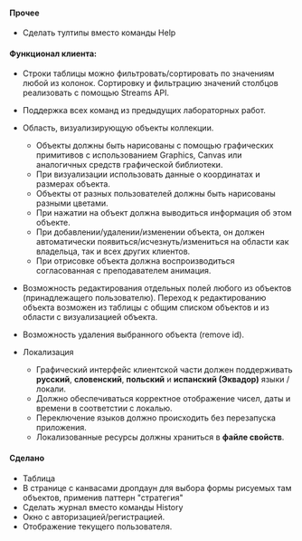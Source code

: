 #### Прочее
- Сделать тултипы вместо команды Help

#### Функционал клиента:
- Строки таблицы можно фильтровать/сортировать по значениям любой из колонок. 
Сортировку и фильтрацию значений столбцов реализовать с помощью Streams API.
    
- Поддержка всех команд из предыдущих лабораторных работ.

- Область, визуализирующую объекты коллекции.
    - Объекты должны быть нарисованы с помощью графических примитивов с использованием Graphics, 
    Canvas или аналогичных средств графической библиотеки.
    - При визуализации использовать данные о координатах и размерах объекта.
    - Объекты от разных пользователей должны быть нарисованы разными цветами.
    - При нажатии на объект должна выводиться информация об этом объекте.
    - При добавлении/удалении/изменении объекта, он должен автоматически появиться/исчезнуть/измениться 
    на области как владельца, так и всех других клиентов. 
    - При отрисовке объекта должна воспроизводиться согласованная с преподавателем анимация.
    
- Возможность редактирования отдельных полей любого из объектов (принадлежащего пользователю). 
Переход к редактированию объекта возможен из таблицы с общим списком объектов и из области с визуализацией объекта.

- Возможность удаления выбранного объекта (remove id).

- Локализация
    - Графический интерфейс клиентской части должен поддерживать __русский__, 
      __словенский__, __польский__ и __испанский (Эквадор)__ языки / локали.
    - Должно обеспечиваться корректное отображение чисел, даты и времени в соответстии с локалью. 
    - Переключение языков должно происходить без перезапуска приложения. 
    - Локализованные ресурсы должны храниться в __файле свойств__.

#### Сделано
+ Таблица
+ В странице с канвасами дропдаун для выбора формы рисуемых там объектов, применив паттерн "стратегия"
+ Сделать журнал вместо команды History
+ Окно с авторизацией/регистрацией.
+ Отображение текущего пользователя.